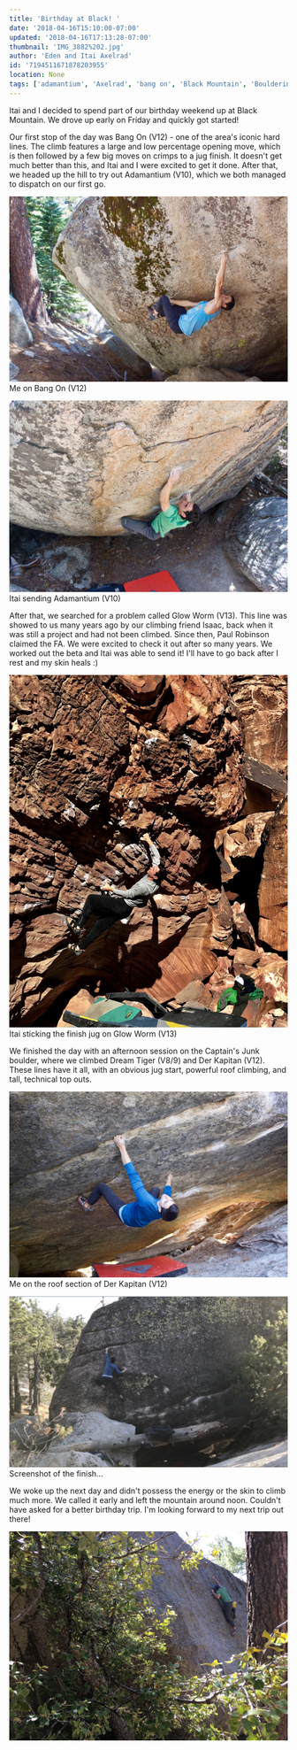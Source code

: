 ```yaml
---
title: 'Birthday at Black! '
date: '2018-04-16T15:10:00-07:00'
updated: '2018-04-16T17:13:28-07:00'
thumbnail: 'IMG_3882%202.jpg'
author: 'Eden and Itai Axelrad'
id: '7194511671878203955'
location: None
tags: ['adamantium', 'Axelrad', 'bang on', 'Black Mountain', 'Bouldering', 'California', 'Climbing', 'der kapitan', 'Eden', 'Five Ten', 'glow worm', 'granite', 'Itai', 'v10', 'v12', 'v13']
---
```

Itai and I decided to spend part of our birthday weekend up at Black Mountain. We drove up early on Friday and quickly got started!

Our first stop of the day was Bang On (V12) - one of the area's iconic hard lines. The climb features a large and low percentage opening move, which is then followed by a few big moves on crimps to a jug finish. It doesn't get much better than this, and Itai and I were excited to get it done. After that, we headed up the hill to try out Adamantium (V10), which we both managed to dispatch on our first go.

![image alt](/images/IMG_3882%202.jpg)Me on Bang On (V12)

![image alt](/images/IMG_3892%202.jpg)Itai sending Adamantium (V10)

After that, we searched for a problem called Glow Worm (V13). This line was showed to us many years ago by our climbing friend Isaac, back when it was still a project and had not been climbed. Since then, Paul Robinson claimed the FA. We were excited to check it out after so many years. We worked out the beta and Itai was able to send it! I'll have to go back after I rest and my skin heals :)

![image alt](/images/IMG_3902.jpg)Itai sticking the finish jug on Glow Worm (V13)

We finished the day with an afternoon session on the Captain's Junk boulder, where we climbed Dream Tiger (V8/9) and Der Kapitan (V12). These lines have it all, with an obvious jug start, powerful roof climbing, and tall, technical top outs.

![image alt](/images/IMG_3908.jpg)Me on the roof section of Der Kapitan (V12)

![image alt](/images/Screen%20Shot%202018-04-16%20at%203.08.23%20PM.jpg)Screenshot of the finish...

We woke up the next day and didn't possess the energy or the skin to climb much more. We called it early and left the mountain around noon. Couldn't have asked for a better birthday trip. I'm looking forward to my next trip out there!

![image alt](/images/IMG_4597.JPG)


